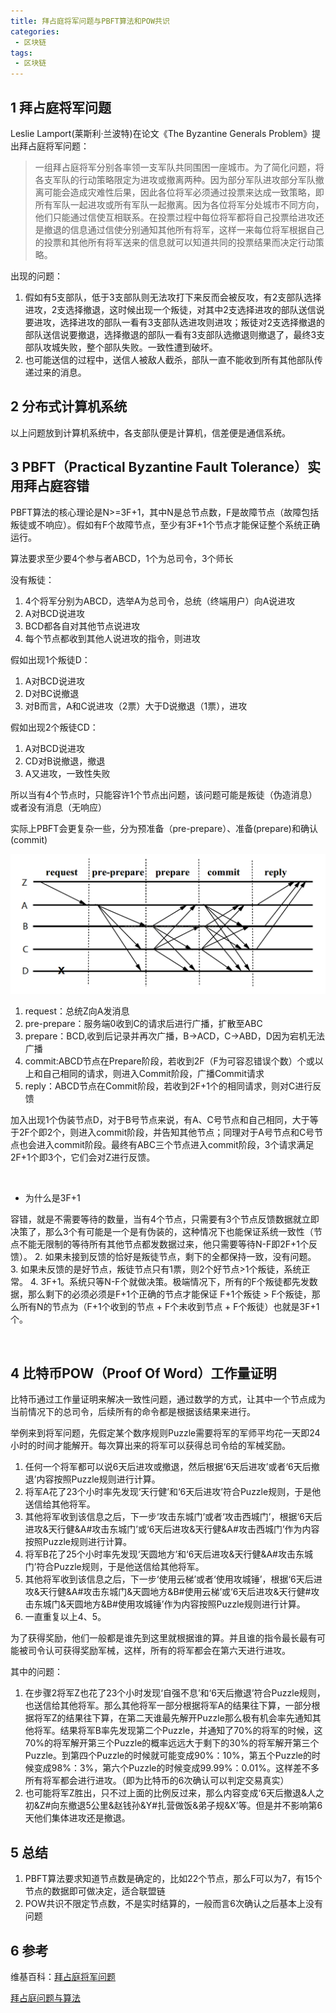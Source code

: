 ```yaml
---
title: 拜占庭将军问题与PBFT算法和POW共识
categories:
 - 区块链
tags:
 - 区块链
---
```


## 1 拜占庭将军问题
Leslie Lamport(莱斯利·兰波特)在论文《The Byzantine Generals Problem》提出拜占庭将军问题：
> 一组拜占庭将军分别各率领一支军队共同围困一座城市。为了简化问题，将各支军队的行动策略限定为进攻或撤离两种。因为部分军队进攻部分军队撤离可能会造成灾难性后果，因此各位将军必须通过投票来达成一致策略，即所有军队一起进攻或所有军队一起撤离。因为各位将军分处城市不同方向，他们只能通过信使互相联系。在投票过程中每位将军都将自己投票给进攻还是撤退的信息通过信使分别通知其他所有将军，这样一来每位将军根据自己的投票和其他所有将军送来的信息就可以知道共同的投票结果而决定行动策略。


出现的问题：

1. 假如有5支部队，低于3支部队则无法攻打下来反而会被反攻，有2支部队选择进攻，2支选择撤退，这时候出现一个叛徒，对其中2支选择进攻的部队送信说要进攻，选择进攻的部队一看有3支部队选进攻则进攻；叛徒对2支选择撤退的部队送信说要撤退，选择撤退的部队一看有3支部队选撤退则撤退了，最终3支部队攻城失败，整个部队失败。一致性遭到破坏。
2. 也可能送信的过程中，送信人被敌人截杀，部队一直不能收到所有其他部队传递过来的消息。

## 2 分布式计算机系统
以上问题放到计算机系统中，各支部队便是计算机，信差便是通信系统。

## 3 PBFT（Practical Byzantine Fault Tolerance）实用拜占庭容错
PBFT算法的核心理论是N>=3F+1，其中N是总节点数，F是故障节点（故障包括叛徒或不响应）。假如有F个故障节点，至少有3F+1个节点才能保证整个系统正确运行。

算法要求至少要4个参与者ABCD，1个为总司令，3个师长

没有叛徒：

1. 4个将军分别为ABCD，选举A为总司令，总统（终端用户）向A说进攻
2. A对BCD说进攻
3. BCD都各自对其他节点说进攻
4. 每个节点都收到其他人说进攻的指令，则进攻


假如出现1个叛徒D：

1. A对BCD说进攻
2. D对BC说撤退
3. 对B而言，A和C说进攻（2票）大于D说撤退（1票），进攻


假如出现2个叛徒CD：

1. A对BCD说进攻
2. CD对B说撤退，撤退
3. A又进攻，一致性失败


所以当有4个节点时，只能容许1个节点出问题，该问题可能是叛徒（伪造消息）或者没有消息（无响应）


实际上PBFT会更复杂一些，分为预准备（pre-prepare）、准备(prepare)和确认(commit)

![图片](https://github.com/funson86/funson86.github.io/blob/master/_posts/image/pbft.png?raw=true)

1. request：总统Z向A发消息
2. pre-prepare：服务端0收到C的请求后进行广播，扩散至ABC
3. prepare：BCD,收到后记录并再次广播，B->ACD，C->ABD，D因为宕机无法广播
4. commit:ABCD节点在Prepare阶段，若收到2F（F为可容忍错误个数）个或以上和自己相同的请求，则进入Commit阶段，广播Commit请求
5. reply：ABCD节点在Commit阶段，若收到2F+1个的相同请求，则对C进行反馈

加入出现1个伪装节点D，对于B号节点来说，有A、C号节点和自己相同，大于等于2F个即2个，则进入commit阶段，并告知其他节点；同理对于A号节点和C号节点也会进入commit阶段。最终有ABC三个节点进入commit阶段，3个请求满足2F+1个即3个，它们会对Z进行反馈。

&nbsp;

- 为什么是3F+1

容错，就是不需要等待的数量，当有4个节点，只需要有3个节点反馈数据就立即决策了，那么3个有可能是一个是有伪装的，这种情况下也能保证系统一致性（节点不能无限制的等待所有其他节点都发数据过来，他只需要等待N-F即2F+1个反馈）。 
2. 如果未接到反馈的恰好是叛徒节点，剩下的全都保持一致，没有问题。
3. 如果未反馈的是好节点，叛徒节点只有1票，则2个好节点>1个叛徒，系统正常。
4. 3F+1。系统只等N-F个就做决策。极端情况下，所有的F个叛徒都先发数据，那么剩下的必须必须是F+1个正确的节点才能保证 F+1个叛徒 > F个叛徒，那么所有N的节点为（F+1个收到的节点 + F个未收到节点 + F个叛徒）也就是3F+1个。

&nbsp;

## 4 比特币POW（Proof Of Word）工作量证明

比特币通过工作量证明来解决一致性问题，通过数学的方式，让其中一个节点成为当前情况下的总司令，后续所有的命令都是根据该结果来进行。

举例来到将军问题，先假定某个数序规则Puzzle需要将军的军师平均花一天即24小时的时间才能解开。每次算出来的将军可以获得总司令给的军械奖励。

1. 任何一个将军都可以说6天后进攻或撤退，然后根据‘6天后进攻’或者‘6天后撤退’内容按照Puzzle规则进行计算。
2. 将军A花了23个小时率先发现‘天行健’和‘6天后进攻’符合Puzzle规则，于是他送信给其他将军。
3. 其他将军收到该信息之后，下一步‘攻击东城门’或者‘攻击西城门’，根据‘6天后进攻&天行健&A#攻击东城门’或‘6天后进攻&天行健&A#攻击西城门’作为内容按照Puzzle规则进行计算。
4. 将军B花了25个小时率先发现‘天圆地方’和‘6天后进攻&天行健&A#攻击东城门’符合Puzzle规则，于是他送信给其他将军。
5. 其他将军收到该信息之后，下一步‘使用云梯’或者‘使用攻城锤’，根据‘6天后进攻&天行健&A#攻击东城门&天圆地方&B#使用云梯’或‘6天后进攻&天行健#攻击东城门&天圆地方&B#使用攻城锤’作为内容按照Puzzle规则进行计算。
6. 一直重复以上4、5。

为了获得奖励，他们一般都是谁先到这里就根据谁的算。并且谁的指令最长最有可能被司令认可获得奖励军械，这样，所有的将军都会在第六天进行进攻。

其中的问题：

1. 在步骤2将军Z也花了23个小时发现‘自强不息’和‘6天后撤退’符合Puzzle规则，也送信给其他将军。那么其他将军一部分根据将军A的结果往下算，一部分根据将军Z的结果往下算，在第二天谁最先解开Puzzle那么极有机会率先通知其他将军。结果将军B率先发现第二个Puzzle，并通知了70%的将军的时候，这70%的将军解开第三个Puzzle的概率远远大于剩下的30%的将军解开第三个Puzzle。到第四个Puzzle的时候就可能变成90%：10%，第五个Puzzle的时候变成98%：3%，第六个Puzzle的时候变成99.99%：0.01%。这样差不多所有将军都会进行进攻。（即为比特币的6次确认可以判定交易真实）
2. 也可能将军Z胜出，只不过上面的比例反过来，那么内容变成‘6天后撤退&人之初&Z#向东撤退5公里&赵钱孙&Y#扎营做饭&弟子规&X’等。但是并不影响第6天他们集体进攻还是撤退。


## 5 总结
1. PBFT算法要求知道节点数是确定的，比如22个节点，那么F可以为7，有15个节点的数据即可做决定，适合联盟链
2. POW共识不限定节点数，不是实时结算的，一般而言6次确认之后基本上没有问题

## 6 参考
维基百科：[拜占庭将军问题](https://zh.wikipedia.org/wiki/%E6%8B%9C%E5%8D%A0%E5%BA%AD%E5%B0%86%E5%86%9B%E9%97%AE%E9%A2%98)

[拜占庭问题与算法](https://yeasy.gitbooks.io/blockchain_guide/content/distribute_system/bft.html)